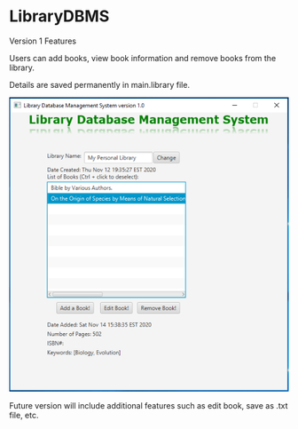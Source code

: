 # LibraryDBMS
Version 1 Features

Users can add books, view book information and remove books from the library.

Details are saved permanently in main.library file.

<img src="https://github.com/Vision-Paudel/LibraryDBMS/blob/main/LibraryDBMS.png" alt="Image could not be displayed">

Future version will include additional features such as edit book, save as .txt file, etc.
